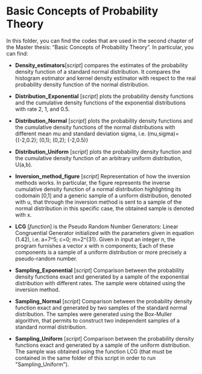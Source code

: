 ﻿# Basic Concepts of Probability Theory


In this folder, you can find the codes that are used in the second chapter of the Master thesis: 
“Basic Concepts of Probability Theory”.
In particular, you can find:

-	**Density_estimators**[*script*] compares the estimates of the probability density function of a standard normal distribution. 
It compares the histogram estimator and kernel density estimator with respect to the real probability density function of the normal distribution.

-	**Distribution_Exponential** [*script*] plots the probability density functions and the cumulative density functions of the exponential distributions with rate 2, 1, and 0.5.

-	**Distribution_Normal** [*script*] plots the probability density functions and the cumulative density functions of the normal distributions with different mean mu and standard deviation sigma, i.e. (mu,sigma)={(-2,0.2); (0,1); (0,2); (-2,0.5)}

-	**Distribution_Uniform** [*script*] plots the probability density function and the cumulative density function of an arbitrary uniform distribution, U(a,b).

-	**Inversion_method_figure** [*script*] Representation of how the inversion methods works. In particular, the figure represents the inverse cumulative density function of a normal distribution highlighting its codomain [0,1] and a generic sample of a uniform distribution, denoted with u, that through the inversion method is sent to a sample of the normal distribution in this specific case, the obtained sample is denoted with x.

-	**LCG** [*function*] is the Pseudo Random Number Generators: Linear Congruential Generator initialized with the parameters given in equation (1.42), i.e. a=7^5; c=0; m=2^{31}. Given in input an integer n, the program furnishes a vector x with n components; Each of these components is a sample of a uniform distribution or more precisely a pseudo-random number. 

-	**Sampling_Exponential** [*script*] Comparison between the probability density functions exact and generated by a sample of the exponential distribution with different rates. The sample were obtained using the inversion method.

-	**Sampling_Normal** [*script*] Comparison between the probability density function exact and generated by two samples of the standard normal distribution. The samples were generated using the Box-Muller algorithm, that permits to construct two independent samples of a standard normal distribution.

-	**Sampling_Uniform** [*script*] Comparison between the probability density functions exact and generated by a sample of the uniform distribution. The sample was obtained using the function LCG (that must be contained in the same folder of this script in order to run "Sampling_Uniform").
